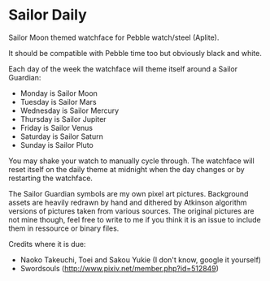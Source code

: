 # Sailor Daily
Sailor Moon themed watchface for Pebble watch/steel (Aplite).

It should be compatible with Pebble time too but obviously black and white.

Each day of the week the watchface will theme itself around a Sailor Guardian:
- Monday is Sailor Moon
- Tuesday is Sailor Mars
- Wednesday is Sailor Mercury
- Thursday is Sailor Jupiter
- Friday is Sailor Venus
- Saturday is Sailor Saturn
- Sunday is Sailor Pluto

You may shake your watch to manually cycle through. The watchface will reset itself on the daily theme at midnight when the day changes or by restarting the watchface.

The Sailor Guardian symbols are my own pixel art pictures.
Background assets are heavily redrawn by hand and dithered by Atkinson algorithm versions of pictures taken from various sources. The original pictures are not mine though, feel free to write to me if you think it is an issue to include them in ressource or binary files.

Credits where it is due:
- Naoko Takeuchi, Toei and Sakou Yukie (I don't know, google it yourself)
- Swordsouls (http://www.pixiv.net/member.php?id=512849)
 
